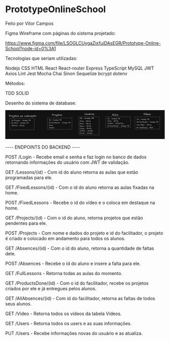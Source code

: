 # PrototypeOnlineSchool

Feito por Vitor Campos

Figma Wireframe com páginas do sistema projetado:

https://www.figma.com/file/LSOGLCUygaZixfuiDAsEGR/Prototype-Online-School?node-id=0%3A1


Tecnologias que seriam utilizadas:


Nodejs
CSS
HTML
React
React-router
Express
TypeScript
MySQL
JWT
Axios
Lint
Jest
Mocha
Chai
Sinon
Sequelize
bcrypt
dotenv

Métodos:

TDD
SOLID

Desenho do sistema de database:

![alt text](https://github.com/Vitor-742/PrototypeOnlineSchool/blob/main/Desenho_database.png?raw=true)

---- ENDPOINTS DO BACKEND ----

POST /Login - 
  Recebe email e senha e faz login no banco de dados retornando informações do usuário com JWT de validação.
  
GET /Lessons/(id) -
  Com id do aluno retorna as aulas que estão programadas para ele.
  
GET /FixedLessons/(id) - 
  Com o id do aluno retorna as aulas fixadas na home.
  
POST /FixedLessons -
  Recebe o id do vídeo e o coloca em destaque na home.

GET /Projects/(id) -
  Com o id do aluno, retorna projetos que estão pendentes para ele.
  
POST /Projects - 
  Com nome e dados do projeto e id do facilitador, o projeto é criado e colocado em andamento para todos os alunos.
  
GET /Absences/(id) - 
  Com o id do aluno, retorna a quantidade de faltas dele.
  
POST /Absences -
  Recebe o id do aluno e insere a falta para ele.
  
GET /FullLessons - 
  Retorna todas as aulas do momento.
  
GET /ProductsDone/(id) -
  Com o id do facilitador, recebe os projetos criados por ele e já entregues pelos alunos.
  
GET /AllAbsences/(id) - 
  Com id do facilitador, retorna as faltas de todos seus alunos.
  
GET /Video -
  Retorna todos os vídeos da tabela Videos.
  
GET /Users - 
  Retorna todos os users e as suas informações.
  
PUT /Users -
  Recebe informações novas do usuário e as atualiza.
  
